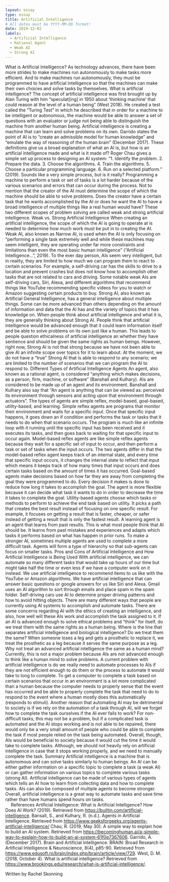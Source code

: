 ```yaml
---
layout: essay
type: essay
title: Artificial Intelligence
# All dates must be YYYY-MM-DD format!
date: 2019-12-02
labels:
  - Artificial Intelligence
  - Rational Agent
  - Weak AI
  - Strong AI
---
```


What is Artificial Intelligence?
    As technology advances, there have been more strides to make machines run autonomously to make tasks more efficient. And to make machines run autonomously, they must be programmed to have artificial intelligence so that the machines can make their own choices and solve tasks by themselves.  What is artificial intelligence?  The concept of artificial intelligence was first brought up by Alan Turing with him “speculat[ing] in 1950 about ‘thinking machine’ that could reason at the level of a human being” (West 2018).  He created a test called the “Turing Test” in which he described that in order for a machine to be intelligent or autonomous, the machine would be able to answer a set of questions with an evaluator or judge not being able to distinguish the machine from another human being.  Artificial intelligence is creating a machine that can learn and solve problems on its own.  Garrido states the point of AI is to “create an admissible model for human knowledge” and “emulate the way of reasoning of the human brain” (December 2017).  These definitions give us a broad explanation of what an AI is, but how is an artificial intelligence made and what is it made of?  Roger Chau gives a simple set up process to designing an AI system: “1. Identify the problem. 2. Prepare the data. 3. Choose the algorithms. 4. Train the algorithms. 5. Choose a particular programming language. 6. Run on a selected platform.” (2019).  Sounds like a very simple process, but is it really?  Programming a machine to perform a task or set of tasks is a lot harder because of the various scenarios and errors that can occur during the process. Not to mention that the creator of the AI must determine the scope of which the machine should be able to solve problems.  Does the creator have a certain task that he wants accomplished by the AI or does he want the AI to have a broad intelligence of multiple things like a real human would have?  These two different scopes of problem solving are called weak and strong artificial intelligence.
Weak vs. Strong Artificial Intelligence
	When creating an artificial intelligence, the scope of which the AI is going to operate at is needed to determine how much work must be put in to creating the AI.  Weak AI, also known as Narrow AI, is used when the AI is only focusing on “performing a single task extremely well and while these machines may seem intelligent, they are operating under far more constraints and limitations than even the most basic human intelligence” (“Artificial Intelligence…”, 2019).  To the ever day person, AIs seem very intelligent, but in reality, they are limited to how much we can program them to react to certain scenarios.  For example, a self-driving car has the skills to drive to a location and prevent crashes but does not know how to accomplish other tasks that are not related to cars and driving.  Some notable weak AIs are self-driving cars, Siri, Alexa, and different algorithms that recommend things like YouTube recommending specific videos for you to watch or Amazon suggesting certain products to buy.  Strong AI, also known as Artificial General Intelligence, has a general intelligence about multiple things.  Some can be more advanced than others depending on the amount of information and data that the AI has and the variety of topics that it has knowledge on.  When people think about artificial intelligence and what it is, they are generally thinking about Strong AI.  People think that artificial intelligence would be advanced enough that it could learn information itself and be able to solve problems on its own just like a human.  This leads to people question ethicalness of artificial intelligence an whether they have sentience and should be given the same rights as human beings.  However, right now, Strong AI is not that strong because we have not been able to give AI an infinite scope over topics for it to learn about.  At the moment, we do not have a “true” Strong AI that is able to respond to any scenario; we are limited to the number of scenarios that we can program the AI to respond to.
Different Types of Artificial Intelligence Agents
	An agent, also known as a rational agent, is considered “anything which makes decisions, as a person, firm, machine, or software” (Banshall and Kulhary).  AIs are considered to be made up of an agent and its environment. Banshall and Kulhary also say that “An agent is anything that can be viewed as: perceived its environment through sensors and acting upon that environment through actuators”.  The types of agents are simple reflex, model-based, goal-based, utility-based, and learning.  Simple reflex agents are programs that monitor their environment and waits for a specific input.  Once that specific input happens, it goes down an if condition and performs the task or tasks that it needs to do when that scenario occurs.  The program is much like an infinite loop with it running until the specific input has been received and it executes its tasks, and then goes back to waiting for that specific input to occur again.  Model-based reflex agents are like simple reflex agents because they wait for a specific set of input to occur, and then perform a task or set of tasks when the input occurs.  The two agents differ in that the model-based reflex agent keeps track of an internal state, and every time that specific input occurs, it changes the internal state to reflect that input which means it keeps track of how many times that input occurs and does certain tasks based on the amount of times it has occurred.  Goal-based agents make decisions based on how far they are away from completing the goal they were programmed to do.  Every decision it makes is done to reduce how long it takes to accomplish the goal.  The agent is more flexible because it can decide what task it wants to do in order to decrease the time it takes to complete the goal.  Utility-based agents choose which tasks or methods to perform to achieve the end task based on utility.  It picks a path that creates the best result instead of focusing on one specific result. For example, it focuses on getting a result that is faster, cheaper, or safer instead of getting a result that is only the fastest result.  A learning agent is an agent that learns from past results.  This is what most people think that AI should be.  It learns from past mistakes and experiences and adapts which tasks it performs based on what has happen in prior runs.  To make a stronger AI, sometimes multiple agents are used to complete a more difficult task.  Agents will form a type of hierarchy so that sub-agents can focus on smaller tasks.
Pros and Cons of Artificial Intelligence and How Artificial Intelligence is Being Used
    With artificial intelligence, we can automate so many different tasks that would take up hours of our time but might take half the time or even less if we have a computer work on it instead.  We use artificial intelligence to recommend items to us like with the YouTube or Amazon algorithms.  We have artificial intelligence that can answer basic questions or google answers for us like Siri and Alexa.  Gmail uses an AI algorithm to sort through emails and place spam in the spam folder.  Self-driving cars use AI to determine proper driving patterns and how to avoid hitting objects.  There are many different ways that people are currently using AI systems to accomplish and automate tasks.  There are some concerns regarding AI with the ethics of creating an intelligence, and also, how well will these AIs work and accomplish the task assigned to it.  If an AI is advanced enough to solve ethical problems and “think” for itself, do we treat them with the same rights as a human being.  Where is the line that separates artificial intelligence and biological intelligence? Do we treat them the same?  When someone loses a leg and gets a prosthetic to replace it, we treat the prosthetic as a leg because it serves the same purpose as a leg.  Why not treat an advanced artificial intelligence the same as a human mind?  Currently, this is not a major problem because AIs are not advanced enough to think like a human mind to solve problems.  A current problem with artificial intelligence is do we really need to automate processes to AIs if they are not efficient enough to do them or the process to automate it would take to long to complete.  To get a computer to complete a task based on certain scenarios that occur in an environment is a lot more complicated than a human because the computer needs to properly sense that the event has occurred and be able to properly complete the task that need to do to respond to the event where a human mostly does this automatically (responds to stimuli).  Another reason that automating AI may be detrimental to society is if we rely on the automation of a task through AI, will we forget how to complete the task ourselves if the AI ever fails to work?  For non-difficult tasks, this may not be a problem, but if a complicated task is automated and the AI stops working and is not able to be repaired, there would only be a very small amount of people who could be able to complete the task if most people relied on the task being automated.  Overall, though, AIs would be beneficial to society because it would cut the time it would take to complete tasks.  Although, we should not heavily rely on artificial intelligence in case that it stops working properly, and we need to manually complete the task.
Summary
	Artificial intelligence is a machine that is autonomous and can solve tasks similarly to human beings.  An AI can be either gather information on a specific topic to complete a task (a weak AI) or can gather information on various topics to complete various tasks (strong AI).  Artificial intelligence can be made of various types of agents which tells an AI how to learn from collecting data and how to complete tasks.  AIs can also be composed of multiple agents to become stronger.  Overall, artificial intelligence is a great way to automate tasks and save time rather than have humans spend hours on tasks.  
 
References
Artificial Intelligence: What is Artificial Intelligence? How Does AI Work? (2019). Retrieved from https://builtin.com/artificial-intelligence.
Bansall, S., and Kulhary, R. (n.d.). Agents in Artificial Intelligence. Retrieved from https://www.geeksforgeeks.org/agents-artificial-intelligence/
Chau, R. (2019, May 30). A simple way to explain how to build an AI system. Retrieved from https://becominghuman.ai/a-simple-way-to-explain-how-to-build-an-ai-system-61f0e7367606.
Garrido, Á. (December 2017). Brain and Artificial Intelligence. BRAIN: Broad Research in Artificial Intelligence & Neuroscience, 8(4), p85-90. Retrieved from https://www.edusoft.ro/brain/index.php/brain/article/view/729.
West, D. M. (2018, October 4). What is artificial intelligence? Retrieved from https://www.brookings.edu/research/what-is-artificial-intelligence/.


Written by Rachel Skonning